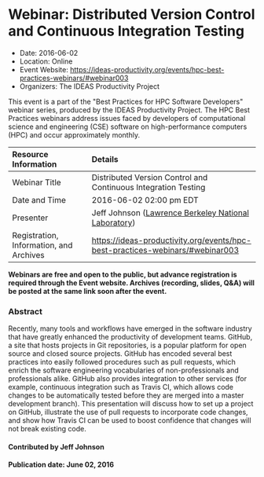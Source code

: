 













			   

<!-- Note: this label does NOT include the trailing colon -->





# Webinar: Distributed Version Control and Continuous Integration Testing

- Date: 2016-06-02
- Location: Online
- Event Website: https://ideas-productivity.org/events/hpc-best-practices-webinars/#webinar003
- Organizers: The IDEAS Productivity Project
			   
This event is a part of the "Best Practices for HPC Software
Developers" webinar series, produced by the IDEAS Productivity
Project. The HPC Best Practices webinars address issues faced by
developers of computational science and engineering (CSE) software on
high-performance computers (HPC) and occur approximately monthly.

Resource Information | Details
:--- | :---			   
Webinar Title | Distributed Version Control and Continuous Integration Testing
Date and Time | 2016-06-02 02:00 pm EDT
Presenter | Jeff Johnson (<a href="http://www.lbl.gov/">Lawrence Berkeley National Laboratory</a>)
Registration, Information, and Archives | 	<https://ideas-productivity.org/events/hpc-best-practices-webinars/#webinar003>	   

**Webinars are free and open to the public, but advance registration is required through the Event website. Archives (recording, slides, Q&A) will be posted at the same link soon after the event.**

### Abstract
<p>Recently, many tools and workflows have emerged in the software
industry that have greatly enhanced the productivity of development
teams. GitHub, a site that hosts projects in Git repositories, is a
popular platform for open source and closed source projects.  GitHub
has encoded several best practices into easily followed procedures
such as pull requests, which enrich the software engineering
vocabularies of non-professionals and professionals alike.  GitHub
also provides integration to other services (for example, continuous
integration such as Travis CI, which allows code changes to be
automatically tested before they are merged into a master development
branch).  This presentation will discuss how to set up a project on
GitHub, illustrate the use of pull requests to incorporate code
changes, and show how Travis CI can be used to boost confidence that
changes will not break existing code.</p>


    

#### Contributed by Jeff Johnson

#### Publication date: June 02, 2016

<!---
Publish: yes
Categories: skills
Topics: online learning
Level: 2
Prerequisites: default
Aggregate: none
--->






